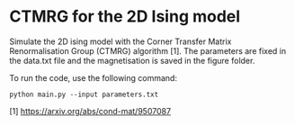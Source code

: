 # CTMRG for the 2D Ising model

Simulate the 2D ising model with the Corner Transfer Matrix Renormalisation Group (CTMRG) algorithm [1]. The parameters are fixed in the data.txt file and the magnetisation is saved in the figure folder.

To run the code, use the following command:

```
python main.py --input parameters.txt
```

[1] https://arxiv.org/abs/cond-mat/9507087
